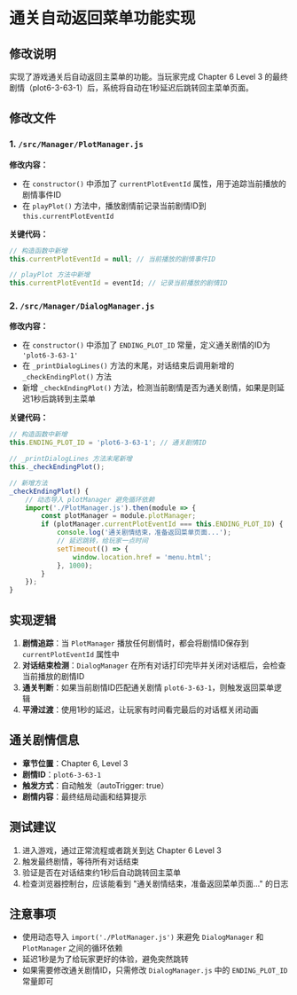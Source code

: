 # 通关自动返回菜单功能实现

## 修改说明

实现了游戏通关后自动返回主菜单的功能。当玩家完成 Chapter 6 Level 3 的最终剧情（plot6-3-63-1）后，系统将自动在1秒延迟后跳转回主菜单页面。

## 修改文件

### 1. `/src/Manager/PlotManager.js`

**修改内容：**
- 在 `constructor()` 中添加了 `currentPlotEventId` 属性，用于追踪当前播放的剧情事件ID
- 在 `playPlot()` 方法中，播放剧情前记录当前剧情ID到 `this.currentPlotEventId`

**关键代码：**
```javascript
// 构造函数中新增
this.currentPlotEventId = null; // 当前播放的剧情事件ID

// playPlot 方法中新增
this.currentPlotEventId = eventId; // 记录当前播放的剧情ID
```

### 2. `/src/Manager/DialogManager.js`

**修改内容：**
- 在 `constructor()` 中添加了 `ENDING_PLOT_ID` 常量，定义通关剧情的ID为 `'plot6-3-63-1'`
- 在 `_printDialogLines()` 方法的末尾，对话结束后调用新增的 `_checkEndingPlot()` 方法
- 新增 `_checkEndingPlot()` 方法，检测当前剧情是否为通关剧情，如果是则延迟1秒后跳转到主菜单

**关键代码：**
```javascript
// 构造函数中新增
this.ENDING_PLOT_ID = 'plot6-3-63-1'; // 通关剧情ID

// _printDialogLines 方法末尾新增
this._checkEndingPlot();

// 新增方法
_checkEndingPlot() {
    // 动态导入 plotManager 避免循环依赖
    import('./PlotManager.js').then(module => {
        const plotManager = module.plotManager;
        if (plotManager.currentPlotEventId === this.ENDING_PLOT_ID) {
            console.log('通关剧情结束，准备返回菜单页面...');
            // 延迟跳转，给玩家一点时间
            setTimeout(() => {
                window.location.href = 'menu.html';
            }, 1000);
        }
    });
}
```

## 实现逻辑

1. **剧情追踪**：当 `PlotManager` 播放任何剧情时，都会将剧情ID保存到 `currentPlotEventId` 属性中
2. **对话结束检测**：`DialogManager` 在所有对话打印完毕并关闭对话框后，会检查当前播放的剧情ID
3. **通关判断**：如果当前剧情ID匹配通关剧情 `plot6-3-63-1`，则触发返回菜单逻辑
4. **平滑过渡**：使用1秒的延迟，让玩家有时间看完最后的对话框关闭动画

## 通关剧情信息

- **章节位置**：Chapter 6, Level 3
- **剧情ID**：`plot6-3-63-1`
- **触发方式**：自动触发（autoTrigger: true）
- **剧情内容**：最终结局动画和结算提示

## 测试建议

1. 进入游戏，通过正常流程或者跳关到达 Chapter 6 Level 3
2. 触发最终剧情，等待所有对话结束
3. 验证是否在对话结束约1秒后自动跳转回主菜单
4. 检查浏览器控制台，应该能看到 "通关剧情结束，准备返回菜单页面..." 的日志

## 注意事项

- 使用动态导入 `import('./PlotManager.js')` 来避免 `DialogManager` 和 `PlotManager` 之间的循环依赖
- 延迟1秒是为了给玩家更好的体验，避免突然跳转
- 如果需要修改通关剧情ID，只需修改 `DialogManager.js` 中的 `ENDING_PLOT_ID` 常量即可
